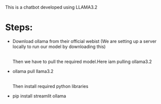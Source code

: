 <p>This is a chatbot developed using LLAMA3.2</p>
<h1>Steps:</h1>
<ul>
<li>Download ollama from their official webist (We are setting up a server locally to run our model by downloading this)</li>
  <br>
<p>Then we have to pull the required model.Here iam pulling ollama3.2</p>
<li>ollama pull llama3.2</li>
  <br>
<p>Then install required python libraries</p>
<li>pip install streamlit ollama</li>
</ul>
